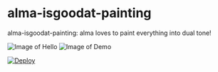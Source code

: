 # alma-isgoodat-painting
alma-isgoodat-painting: alma loves to paint everything into dual tone!

![Image of Hello](https://github.com/githubmhjao/assets/hello.jpg)
![Image of Demo](https://github.com/githubmhjao/assets/demo.png)

[![Deploy](https://www.herokucdn.com/deploy/button.svg)](https://heroku.com/deploy?template=https://github.com/githubmhjao/alma-isgoodat-painting/tree/master)
